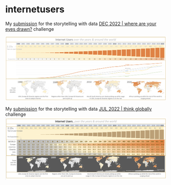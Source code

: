 # internetusers

My [submission](https://community.storytellingwithdata.com/challenges/dec-2022-where-are-your-eyes-drawn/de-clutter) for the storytelling with data [DEC 2022 | where are your eyes drawn?](https://community.storytellingwithdata.com/challenges/dec-2022-where-are-your-eyes-drawn) challenge

![Internet Users - Improved version](internet-wayed.png "Internet Users - Improved version")

My [submission](https://community.storytellingwithdata.com/challenges/jul-2022-think-globally/internet-users) for the storytelling with data [JUL 2022 | think globally](https://community.storytellingwithdata.com/challenges/jul-2022-think-globally) challenge
![Internet Users](internet.png "Internet Users")
